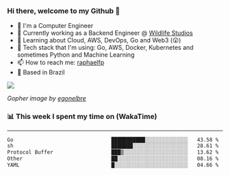 ### Hi there, welcome to my Github 👋

- 📖 I'm a Computer Engineer
- 🔭 Currently working as a Backend Engineer @ [Wildlife Studios](https://wildlifestudios.com/)
- 🌱 Learning about Cloud, AWS, DevOps, Go and Web3 (😲)
- 🚀 Tech stack that I'm using: Go, AWS, Docker, Kubernetes and sometimes Python and Machine Learning
- 📫 How to reach me: [raphaelfp](https://linkedin.com/in/raphaelfp)
- 🏡 Based in Brazil

![](https://github.com/raphaelfp/gophers/blob/master/.thumb/animation/morning-coffee-3x.gif)

*Gopher image by [egonelbre](https://github.com/egonelbre/)*

### 📊 This week I spent my time on (WakaTime)

---

<!--START_SECTION:waka-->

```txt
Go                                ███████████░░░░░░░░░░░░░░   43.58 %
sh                                ███████░░░░░░░░░░░░░░░░░░   28.61 %
Protocol Buffer                   ███▒░░░░░░░░░░░░░░░░░░░░░   13.62 %
Other                             ██░░░░░░░░░░░░░░░░░░░░░░░   08.16 %
YAML                              █░░░░░░░░░░░░░░░░░░░░░░░░   04.66 %
```

<!--END_SECTION:waka-->
